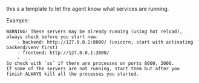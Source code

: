 this s a template to let the agent know what services are running.

Example:
```
WARNING! These servers may be already running (using hot reload), always check before you start new:
    - backend: http://127.0.0.1:8000/ (uvicorn, start with activating backend/venv first)
    - frontend: http://127.0.0.1:3000/ 
    - ...
So check with `ss` if there are processes on ports 8000, 3000.
If some of the servers are not running, start them but after you finish ALWAYS kill all the processes you started.
```